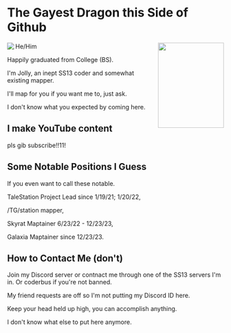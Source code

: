 # The Gayest Dragon this Side of Github

<img align ="left" img src="https://github.com/Jolly-66/Jolly-66/assets/70232195/df6686e3-ac8d-404c-a29e-cf0d072bc7b9">

<img align ="right" img src="https://github.com/Jolly-66/Jolly-66/assets/70232195/2d1e6025-5864-4e3c-84ab-4678af72b7f8" width ="153" height="198">

He/Him

Happily graduated from College (BS).

I'm Jolly, an inept SS13 coder and somewhat existing mapper.

I'll map for you if you want me to, just ask.

I don't know what you expected by coming here.

## I make YouTube content

pls gib subscribe!!11!

## Some Notable Positions I Guess

If you even want to call these notable.

TaleStation Project Lead since 1/19/21; 1/20/22,

/TG/station mapper,

Skyrat Maptainer 6/23/22 - 12/23/23,

Galaxia Maptainer since 12/23/23.

## How to Contact Me (don't)

Join my Discord server or contnact me through one of the SS13 servers I'm in. Or coderbus if you're not banned.

My friend requests are off so I'm not putting my Discord ID here.

Keep your head held up high, you can accomplish anything.

I don't know what else to put here anymore.
